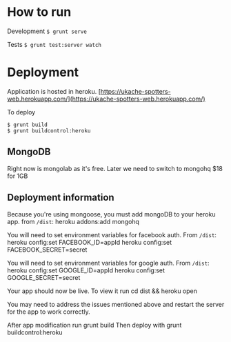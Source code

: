 How to run
==========

Development `$ grunt serve`

Tests `$ grunt test:server watch`


Deployment
============

Application is hosted in heroku. [https://ukache-spotters-web.herokuapp.com/](https://ukache-spotters-web.herokuapp.com/)

To deploy

    $ grunt build
    $ grunt buildcontrol:heroku

MongoDB
-----

Right now is mongolab as it's free. Later we need to switch to mongohq $18 for 1GB


Deployment information
------------------------

Because you're using mongoose, you must add mongoDB to your heroku app.
        from `/dist`: heroku addons:add mongohq

You will need to set environment variables for facebook auth. From `/dist`:
        heroku config:set FACEBOOK_ID=appId
        heroku config:set FACEBOOK_SECRET=secret

You will need to set environment variables for google auth. From `/dist`:
        heroku config:set GOOGLE_ID=appId
        heroku config:set GOOGLE_SECRET=secret


Your app should now be live. To view it run
        cd dist && heroku open

You may need to address the issues mentioned above and restart the server for the app to work correctly.

After app modification run
        grunt build
Then deploy with
        grunt buildcontrol:heroku
